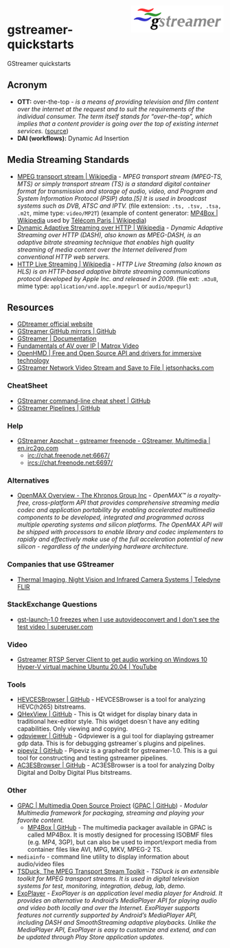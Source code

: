 <img src="assets/Gstreamer-logo.svg" alt="GStreamer logo" style="width: 215px;" align="right">

# gstreamer-quickstarts
GStreamer quickstarts

## Acronym
- **OTT:** over-the-top - *is a means of providing television and film content over the internet at the request and to suit the requirements of the individual consumer. The term itself stands for “over-the-top”, which implies that a content provider is going over the top of existing internet services.* ([source](https://www.telestream.net/video/solutions/what-is-ott.htm))
- **DAI (workflows):** Dynamic Ad Insertion

## Media Streaming Standards
- [MPEG transport stream | Wikipedia](https://en.wikipedia.org/wiki/MPEG_transport_stream) - *MPEG transport stream (MPEG-TS, MTS) or simply transport stream (TS) is a standard digital container format for transmission and storage of audio, video, and Program and System Information Protocol (PSIP) data.[5] It is used in broadcast systems such as DVB, ATSC and IPTV.*  (file extension: `.ts, .tsv, .tsa, .m2t`, mime type: `video/MP2T`) (example of content generator: [MP4Box | Wikipedia](https://en.wikipedia.org/wiki/MP4Box) used by [Télécom Paris | Wikipedia](https://en.wikipedia.org/wiki/T%C3%A9l%C3%A9com_Paris))
- [Dynamic Adaptive Streaming over HTTP | Wikipedia](https://en.wikipedia.org/wiki/Dynamic_Adaptive_Streaming_over_HTTP) - *Dynamic Adaptive Streaming over HTTP (DASH), also known as MPEG-DASH, is an adaptive bitrate streaming technique that enables high quality streaming of media content over the Internet delivered from conventional HTTP web servers.* 
- [HTTP Live Streaming | Wikipedia](https://en.wikipedia.org/wiki/HTTP_Live_Streaming) - *HTTP Live Streaming (also known as HLS) is an HTTP-based adaptive bitrate streaming communications protocol developed by Apple Inc. and released in 2009.* (file ext: `.m3u8`, mime type: `application/vnd.apple.mpegurl` or `audio/mpegurl`)

## Resources
- [GDtreamer official website](https://gstreamer.freedesktop.org/)
- [GStreamer GitHub mirrors | GitHub](https://github.com/GStreamer)
- [GStreamer | Documentation](https://gstreamer.freedesktop.org/documentation/?gi-language=c)
- [Fundamentals of AV over IP | Matrox Video](https://www.matrox.com/en/video/media/guides-articles/fundamentals-of-av-over-ip)
- [OpenHMD | Free and Open Source API and drivers for immersive technology](https://github.com/OpenHMD)
- [GStreamer Network Video Stream and Save to File | jetsonhacks.com](https://jetsonhacks.com/2014/10/28/gstreamer-network-video-stream-save-file/)
### CheatSheet
- [GStreamer command-line cheat sheet | GitHub](https://github.com/jnbdz/gstreamer-cheat-sheet)
- [GStreamer Pipelines | GitHub](https://github.com/jnbdz/gstreamerCheatsheet)
### Help
- [GStreamer Appchat - gstreamer freenode - GStreamer, Multimedia | en.irc2go.com](https://en.irc2go.com/webchat/?net=freenode&room=gstreamer)
    - <a href="irc://chat.freenode.net:6667/">irc://chat.freenode.net:6667/</a>
    - <a href="ircs://chat.freenode.net:6697/">ircs://chat.freenode.net:6697/</a>
### Alternatives
- [OpenMAX Overview - The Khronos Group Inc](https://www.khronos.org/openmax/) - *OpenMAX™ is a royalty-free, cross-platform API that provides comprehensive streaming media codec and application portability by enabling accelerated multimedia components to be developed, integrated and programmed across multiple operating systems and silicon platforms. The OpenMAX API will be shipped with processors to enable library and codec implementers to rapidly and effectively make use of the full acceleration potential of new silicon - regardless of the underlying hardware architecture.*
### Companies that use GStreamer
- [Thermal Imaging, Night Vision and Infrared Camera Systems | Teledyne FLIR](https://www.flir.ca/)
### StackExchange Questions
- [gst-launch-1.0 freezes when I use autovideoconvert and I don't see the test video | superuser.com](https://superuser.com/questions/1729565/gst-launch-1-0-freezes-when-i-use-autovideoconvert-and-i-dont-see-the-test-vide)
### Video
- [Gstreamer RTSP Server Client to get audio working on Windows 10 Hyper-V virtual machine Ubuntu 20.04 | YouTube](https://www.youtube.com/watch?v=VYbOBTeLIq0)
### Tools
- [HEVCESBrowser | GitHub](https://github.com/jnbdz/hevcesbrowser) - HEVCESBrowser is a tool for analyzing HEVC(h265) bitstreams.
- [QHexView | GitHub](https://github.com/jnbdz/QHexView) - This is Qt widget for display binary data in traditional hex-editor style. This widget doesn`t have any editing capabilities. Only viewing and copying.
- [gdpviewer | GitHub](https://github.com/virinext/gdpviewer) - Gdpviewer is a gui tool for diaplaying gstreamer gdp data. This is for debugging gstreamer`s plugins and pipelines.
- [pipeviz | GitHub](https://github.com/jnbdz/pipeviz) - Pipeviz is a graphedit for gstreamer-1.0. This is a gui tool for constructing and testing gstreamer pipelines.
- [AC3ESBrowser | GitHub](https://github.com/jnbdz/ac3esbrowser) - AC3ESBrowser is a tool for analyzing Dolby Digital and Dolby Digital Plus bitstreams.
### Other
- [GPAC | Multimedia Open Source Project](http://gpac.io/) ([GPAC | GitHub](https://github.com/gpac/gpac)) - *Modular Multimedia framework for packaging, streaming and playing your favorite content.*
    - [MP4Box | GitHub](https://github.com/gpac/gpac/wiki/MP4Box) - The multimedia packager available in GPAC is called MP4Box. It is mostly designed for processing ISOBMF files (e.g. MP4, 3GP), but can also be used to import/export media from container files like AVI, MPG, MKV, MPEG-2 TS.
- `mediainfo` - command line utility to display information about audio/video files
- [TSDuck, The MPEG Transport Stream Toolkit](https://tsduck.io/) - *TSDuck is an extensible toolkit for MPEG transport streams. It is used in digital television systems for test, monitoring, integration, debug, lab, demo.*
- [ExoPlayer](https://exoplayer.dev/) - *ExoPlayer is an application level media player for Android. It provides an alternative to Android’s MediaPlayer API for playing audio and video both locally and over the Internet. ExoPlayer supports features not currently supported by Android’s MediaPlayer API, including DASH and SmoothStreaming adaptive playbacks. Unlike the MediaPlayer API, ExoPlayer is easy to customize and extend, and can be updated through Play Store application updates.*
